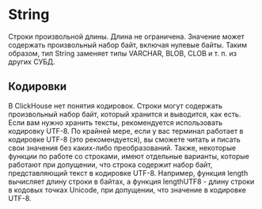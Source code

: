 # String

Строки произвольной длины. Длина не ограничена. Значение может содержать произвольный набор байт, включая нулевые байты.
Таким образом, тип String заменяет типы VARCHAR, BLOB, CLOB и т. п. из других СУБД.

## Кодировки

В ClickHouse нет понятия кодировок. Строки могут содержать произвольный набор байт, который хранится и выводится, как есть.
Если вам нужно хранить тексты, рекомендуется использовать кодировку UTF-8. По крайней мере, если у вас терминал работает в кодировке UTF-8 (это рекомендуется), вы сможете читать и писать свои значения без каких-либо преобразований.
Также, некоторые функции по работе со строками, имеют отдельные варианты, которые работают при допущении, что строка содержит набор байт, представляющий текст в кодировке UTF-8.
Например, функция length вычисляет длину строки в байтах, а функция lengthUTF8 - длину строки в кодовых точках Unicode, при допущении, что значение в кодировке UTF-8.
